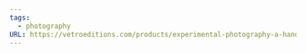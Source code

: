 ```yaml
---
tags:
  - photography
URL: https://vetroeditions.com/products/experimental-photography-a-handbook-of-techniques
---
```

